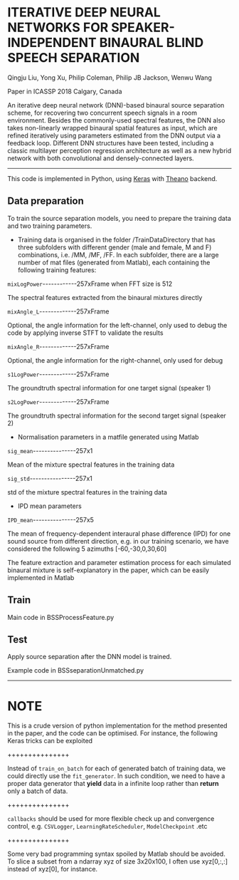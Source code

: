 # ITERATIVE DEEP NEURAL NETWORKS FOR SPEAKER-INDEPENDENT BINAURAL BLIND SPEECH SEPARATION
Qingju Liu, Yong Xu, Philip Coleman, Philip JB Jackson, Wenwu Wang 

Paper in ICASSP 2018 Calgary, Canada

An iterative deep neural network (DNN)-based binaural source separation scheme, for recovering two concurrent speech signals in a room environment. Besides the commonly-used spectral features, the DNN also takes non-linearly wrapped binaural spatial features as input, which are refined iteratively using parameters estimated from the DNN output via a feedback loop. Different DNN structures have been tested, including a classic multilayer perception regression architecture as well as a new hybrid network with both convolutional and densely-connected layers. 

******************************************************************************************
This code is implemented in Python, using [Keras](https://keras.io/) with [Theano](http://deeplearning.net/software/theano/) backend.


## Data preparation

To train the source separation models, you need to prepare the training data and two training parameters.

- Training data is organised in the folder /TrainDataDirectory that has three subfolders with different gender (male and female, M and F) combinations, i.e. /MM, /MF, /FF. In each subfolder, there are a large number of mat files (generated from Matlab), each containing the following training features:

`mixLogPower`------------257xFrame when FFT size is 512

The spectral features extracted from the binaural mixtures directly 

`mixAngle_L`-------------257xFrame

Optional, the angle information for the left-channel, only used to debug the code by applying inverse STFT to validate the results

`mixAngle_R`-------------257xFrame

Optional, the angle information for the right-channel, only used for debug

`s1LogPower`-------------257xFrame

The groundtruth spectral information for one target signal (speaker 1)

`s2LogPower`-------------257xFrame

The groundtruth spectral information for the second target signal (speaker 2)

- Normalisation parameters in a matfile generated using Matlab

`sig_mean`---------------257x1 

Mean of the mixture spectral features in the training data

`sig_std`----------------257x1 

std of the mixture spectral features in the training data

- IPD mean parameters

`IPD_mean`---------------257x5

The mean of frequency-dependent interaural phase difference (IPD) for one sound source from different direction, e.g. in our training scenario, we have considered the following 5 azimuths [-60,-30,0,30,60]


The feature extraction and parameter estimation process for each simulated binaural mixture is self-explanatory in the paper, which can be easily implemented in Matlab


## Train

Main code in BSSProcessFeature.py

## Test

Apply source separation after the DNN model is trained.

Example code in BSSseparationUnmatched.py


******************************************************************************************
# NOTE

This is a crude version of python implementation for the method presented in the paper, and the code can be optimised. For instance, the following Keras tricks can be exploited

+++++++++++++++

Instead of `train_on_batch` for each of generated batch of training data, we could directly use the `fit_generator`. In such condition, we need to have a proper data generator that **yield** data in a infinite loop rather than **return** only a batch of data.


+++++++++++++++

`callbacks` should be used for more flexible check up and convergence control, e.g. `CSVLogger`, `LearningRateScheduler`, `ModelCheckpoint` .etc

+++++++++++++++

Some very bad programming syntax spoiled by Matlab should be avoided. To slice a subset from a ndarray xyz of size 3x20x100, I often use xyz[0,:,:] instead of xyz[0], for instance.

